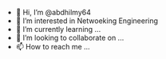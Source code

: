 - 👋 Hi, I’m @abdhilmy64
- 👀 I’m interested in Netwoeking Engineering
- 🌱 I’m currently learning ...
- 💞️ I’m looking to collaborate on ...
- 📫 How to reach me ...

<!---
abdhilmy64/abdhilmy64 is a ✨ special ✨ repository because its `README.md` (this file) appears on your GitHub profile.
You can click the Preview link to take a look at your changes.
--->
